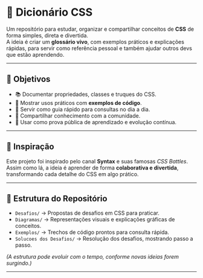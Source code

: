 # 📖 Dicionário CSS  

Um repositório para estudar, organizar e compartilhar conceitos de **CSS** de forma simples, direta e divertida.  
A ideia é criar um **glossário vivo**, com exemplos práticos e explicações rápidas, para servir como referência pessoal e também ajudar outros devs que estão aprendendo.

---

## 🚀 Objetivos
- 📚 Documentar propriedades, classes e truques do CSS.
- 🧩 Mostrar usos práticos com **exemplos de código**.
- 🧠 Servir como guia rápido para consultas no dia a dia.
- 🤝 Compartilhar conhecimento com a comunidade.
- 🎯 Usar como prova pública de aprendizado e evolução contínua.

---

## 🎨 Inspiração
Este projeto foi inspirado pelo canal **Syntax** e suas famosas *CSS Battles*.  
Assim como lá, a ideia é aprender de forma **colaborativa e divertida**, transformando cada detalhe do CSS em algo prático.

---

## 📂 Estrutura do Repositório
- `Desafios/` → Propostas de desafios em CSS para praticar.  
- `Diagramas/` → Representações visuais e explicações gráficas de conceitos.  
- `Exemplos/` → Trechos de código prontos para consulta rápida.  
- `Solucoes dos Desafios/` → Resolução dos desafios, mostrando passo a passo.  

*(A estrutura pode evoluir com o tempo, conforme novas ideias forem surgindo.)*

---